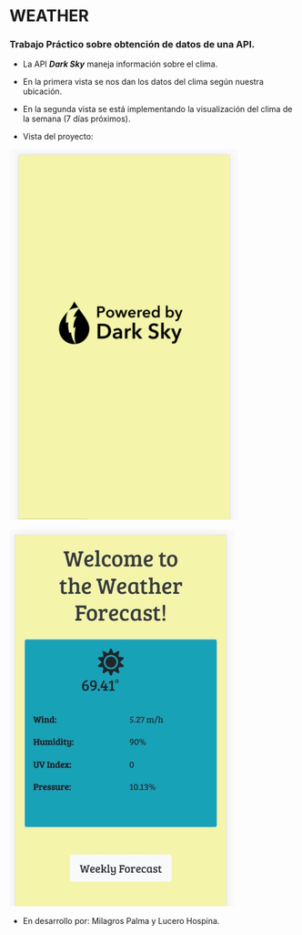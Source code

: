 # WEATHER

### Trabajo Práctico sobre obtención de datos de una API.

* La API _**Dark Sky**_ maneja información sobre el clima.

* En la primera vista se nos dan los datos del clima según nuestra ubicación.

* En la segunda vista se está implementando la visualización del clima de la semana (7 días próximos).

* Vista del proyecto:

![Sin titulo](public/assets/images/splash.png) 

![Sin titulo](public/assets/images/mobile.JPG)

* En desarrollo por: Milagros Palma y Lucero Hospina.
